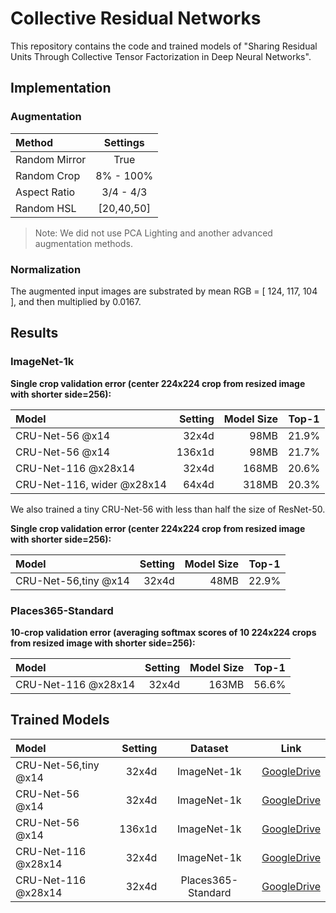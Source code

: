 # Collective Residual Networks
This repository contains the code and trained models of "Sharing Residual Units Through Collective Tensor Factorization in Deep Neural Networks".

## Implementation

### Augmentation

| Method         |  Settings  |
| :------------- | :--------: |
| Random Mirror  |    True    |
| Random Crop    |  8% - 100% |
| Aspect Ratio   |  3/4 - 4/3 |
| Random HSL     | [20,40,50] |

> Note: 
> We did not use PCA Lighting and another advanced augmentation methods.

### Normalization

The augmented input images are substrated by mean RGB = [ 124, 117, 104 ], and then multiplied by 0.0167.


## Results

### ImageNet-1k

**Single crop validation error (center 224x224 crop from resized image with shorter side=256):**

Model|Setting|Model Size|Top-1
:-----|------:|---------:|:---:
CRU-Net-56 @x14|32x4d|98MB|21.9%
CRU-Net-56 @x14|136x1d|98MB|21.7%
CRU-Net-116 @x28x14|32x4d|168MB|20.6%
CRU-Net-116, wider @x28x14|64x4d|318MB|20.3%

We also trained a tiny CRU-Net-56 with less than half the size of ResNet-50.

**Single crop validation error (center 224x224 crop from resized image with shorter side=256):**

Model|Setting|Model Size|Top-1
:-----|------:|---------:|:---:
CRU-Net-56,tiny @x14|32x4d|48MB|22.9%


### Places365-Standard

**10-crop validation error (averaging softmax scores of 10 224x224 crops from resized image with shorter side=256):**

Model|Setting|Model Size|Top-1
:----|------:|---------:|:---:
CRU-Net-116 @x28x14|32x4d|163MB|56.6%



## Trained Models

Model|Setting|Dataset| Link
:----|------:|:------:|:---:
CRU-Net-56,tiny @x14|32x4d|ImageNet-1k|[GoogleDrive](https://goo.gl/oTG7HJ)
CRU-Net-56 @x14|32x4d|ImageNet-1k|[GoogleDrive](https://goo.gl/AD8Bs0)
CRU-Net-56 @x14|136x1d|ImageNet-1k|[GoogleDrive](https://goo.gl/PEY8al)
CRU-Net-116 @x28x14|32x4d|ImageNet-1k|[GoogleDrive](https://goo.gl/OFyIaD)
CRU-Net-116 @x28x14|32x4d|Places365-Standard|[GoogleDrive](https://goo.gl/6gglTz)





